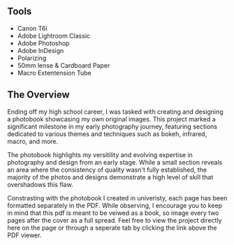 ## Tools 
- Canon T6i
- Adobe Lightroom Classic
- Adobe Photoshop
- Adobe InDesign
- Polarizing
- 50mm lense & Cardboard Paper
- Macro Extentension Tube

## The Overview
Ending off my high school career, I was tasked with creating and designing a photobook showcasing my own original images. This project marked a significant milestone in my early photography journey, featuring sections dedicated to various themes and techniques such as bokeh, infrared, macro, and more.

The photobook highlights my versitility and evolving expertise in photography and design from an early stage. While a small section reveals an area where the consistency of quality wasn't fully established, the majority of the photos and designs demonstrate a high level of skill that overshadows this flaw.

Constrasting with the photobook I created in univeristy, each page has been formatted separately in the PDF. While observing, I encourage you to keep in mind that this pdf is meant to be veiwed as a book, so image every two pages after the cover as a full spread. Feel free to view the project directly here on the page or through a seperate tab by clicking the link above the PDF viewer. 